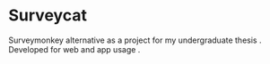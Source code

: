 # Surveycat
Surveymonkey alternative as a project for my undergraduate thesis .
Developed for web and app usage .
